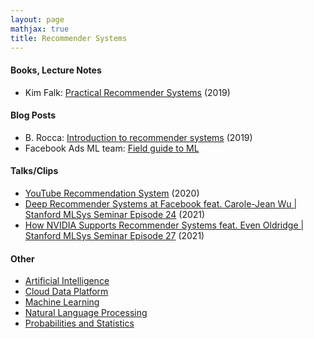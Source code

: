 ```yaml
---
layout: page
mathjax: true
title: Recommender Systems
---
```

#### Books, Lecture Notes
* Kim Falk: [Practical Recommender Systems](https://www.amazon.com/Practical-Recommender-Systems-Kim-Falk/dp/1617292702) (2019)

#### Blog Posts
* B. Rocca: [Introduction to recommender systems](https://towardsdatascience.com/introduction-to-recommender-systems-6c66cf15ada) (2019)
* Facebook Ads ML team: [Field guide to ML](https://research.facebook.com/blog/2018/05/the-facebook-field-guide-to-machine-learning-video-series/)


#### Talks/Clips
* [YouTube Recommendation System](https://www.youtube.com/watch?v=0nu83yWqnNQ) (2020)
* [Deep Recommender Systems at Facebook feat. Carole-Jean Wu | Stanford MLSys Seminar Episode 24](https://www.youtube.com/watch?v=5xcd0V9m6Xs) (2021)
* [How NVIDIA Supports Recommender Systems feat. Even Oldridge | Stanford MLSys Seminar Episode 27](https://www.youtube.com/watch?v=wPso35VkuCs) (2021)

#### Other
* [Artificial Intelligence](artificial_intelligence.md)
* [Cloud Data Platform](cloud_data_platform.md)
* [Machine Learning](machine_learning.md)
* [Natural Language Processing](natural_language_processing.md)
* [Probabilities and Statistics](probabilities_and_statistics.md)

